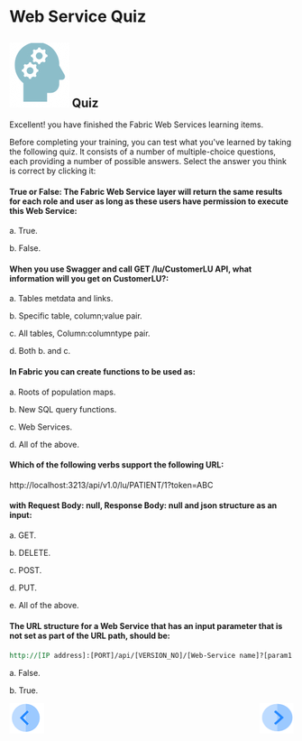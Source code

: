 # Web Service Quiz

## ![](/academy/Training_Level_1/03_fabric_basic_LU/images/Quiz.png) Quiz

Excellent! you have finished the Fabric Web Services learning items.

 Before completing your training, you can test what you've learned by taking the following quiz. It consists of a number of multiple-choice questions, each providing a number of possible answers. Select the answer you think is correct by clicking it:



#### True or False: The Fabric Web Service layer will return the same results for each role and user as long as these users have permission to execute this Web Service:

a. True.

 b. False.

#### When you use Swagger and call  GET /lu/CustomerLU API, what information will you get on CustomerLU?:

a. Tables metdata and links.

b. Specific table, column;value pair.

c. All tables, Column:columntype pair.

d. Both b. and c.

#### In Fabric you can create functions to be used as:

a. Roots of population maps. 

b. New SQL query functions.

c. Web Services.

 d. All of the above.

#### Which of the following verbs support the following URL:

http://localhost:3213/api/v1.0/lu/PATIENT/1?token=ABC 

####  with  Request Body: null, Response Body: null and json structure as an input:

a. GET.

b. DELETE.

c. POST.

d. PUT.

e. All of the above.

#### The URL structure for a  Web Service  that has an input parameter that is not set as part of the URL path, should be:

```rst
http://[IP address]:[PORT]/api/[VERSION_NO]/[Web-Service name]?[param1 name]=[param1 value]&token=[TOKEN NAME]&[format=json]
```

a. False.

b. True.

[![Previous](/articles/images/Previous.png)](/academy/Training_Level_1/06_web_services/04_response_codes_and_supported_verbs.md)
[<img align="right" width="60" height="54" src="/articles/images/Next.png">](/academy/Training_Level_1/06_web_services/06_how_to_use_graphit.md)


